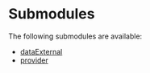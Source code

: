 # Submodules <a name="Submodules" id="submodules"></a>

The following submodules are available:
- [dataExternal](./dataExternal.python.md)
- [provider](./provider.python.md)